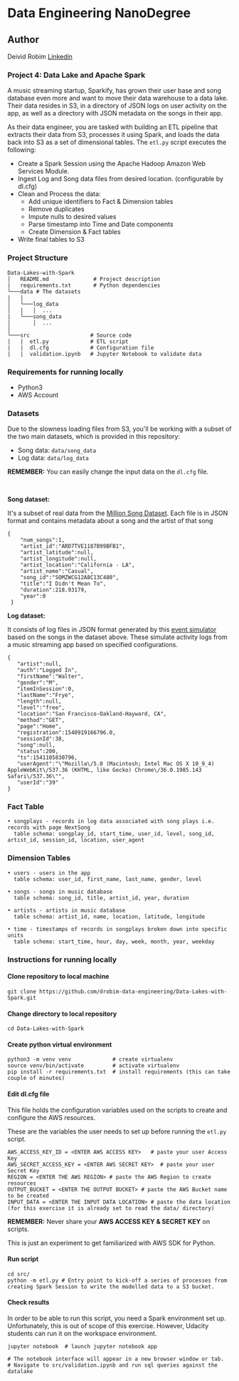 # Data Engineering NanoDegree

## Author
Deivid Robim [Linkedin](https://www.linkedin.com/in/deivid-robim-200b3330/)

### Project 4: Data Lake and Apache Spark

A music streaming startup, Sparkify, has grown their user base and song database even more and want to move their data warehouse to a data lake.
Their data resides in S3, in a directory of JSON logs on user activity on the app, as well as a directory with JSON metadata on the songs in their app.

As their data engineer, you are tasked with building an ETL pipeline that extracts their data from S3, processes it using Spark, and loads the data back into S3 as a set of dimensional tables.
The `etl.py` script executes the following:

* Create a Spark Session using the Apache Hadoop Amazon Web Services Module.
* Ingest Log and Song data files from desired location. (configurable by dl.cfg)
* Clean and Process the data:
  * Add unique identifiers to Fact & Dimension tables
  * Remove duplicates
  * Impute nulls to desired values
  * Parse timestamp into Time and Date components
  * Create Dimension & Fact tables
* Write final tables to S3

### Project Structure
```
Data-Lakes-with-Spark
│   README.md              # Project description
|   requirements.txt       # Python dependencies
└───data # The datasets
|   |
│   └───log_data
│   |   │  ...
|   └───song_data
│       │  ...
│
└───src                   # Source code
|   |  etl.py             # ETL script
|   |  dl.cfg             # Configuration file
|   |  validation.ipynb   # Jupyter Notebook to validate data
```

### Requirements for running locally
- Python3
- AWS Account

### Datasets

Due to the slowness loading files from S3, you'll be working with a subset of the two main datasets, which is provided in this repository:

- Song data: `data/song_data`
- Log data: `data/log_data`

<b>REMEMBER:</b>  You can easily change the input data on the `dl.cfg` file.

<br />

**Song dataset:**

It's a subset of real data from the [Million Song Dataset](https://labrosa.ee.columbia.edu/millionsong/).
Each file is in JSON format and contains metadata about a song and the artist of that song
```
{
    "num_songs":1,
    "artist_id":"ARD7TVE1187B99BFB1",
    "artist_latitude":null,
    "artist_longitude":null,
    "artist_location":"California - LA",
    "artist_name":"Casual",
    "song_id":"SOMZWCG12A8C13C480",
    "title":"I Didn't Mean To",
    "duration":218.93179,
    "year":0
 }
```

**Log dataset:**

It consists of log files in JSON format generated by this [event simulator](https://github.com/Interana/eventsim) based on the songs in the dataset above.
These simulate activity logs from a music streaming app based on specified configurations.
```
{
   "artist":null,
   "auth":"Logged In",
   "firstName":"Walter",
   "gender":"M",
   "itemInSession":0,
   "lastName":"Frye",
   "length":null,
   "level":"free",
   "location":"San Francisco-Oakland-Hayward, CA",
   "method":"GET",
   "page":"Home",
   "registration":1540919166796.0,
   "sessionId":38,
   "song":null,
   "status":200,
   "ts":1541105830796,
   "userAgent":"\"Mozilla\/5.0 (Macintosh; Intel Mac OS X 10_9_4) AppleWebKit\/537.36 (KHTML, like Gecko) Chrome\/36.0.1985.143 Safari\/537.36\"",
   "userId":"39"
}
```

### Fact Table
```
• songplays - records in log data associated with song plays i.e. records with page NextSong
  table schema: songplay_id, start_time, user_id, level, song_id, artist_id, session_id, location, user_agent
```
### Dimension Tables
```
• users - users in the app
  table schema: user_id, first_name, last_name, gender, level

• songs - songs in music database
  table schema: song_id, title, artist_id, year, duration

• artists - artists in music database
  table schema: artist_id, name, location, latitude, longitude

• time - timestamps of records in songplays broken down into specific units
  table schema: start_time, hour, day, week, month, year, weekday
```
### Instructions for running locally

#### Clone repository to local machine
```
git clone https://github.com/drobim-data-engineering/Data-Lakes-with-Spark.git
```

#### Change directory to local repository
```
cd Data-Lakes-with-Spark
```

#### Create python virtual environment
```
python3 -m venv venv             # create virtualenv
source venv/bin/activate         # activate virtualenv
pip install -r requirements.txt  # install requirements (this can take couple of minutes)
```

#### Edit dl.cfg file

This file holds the configuration variables used on the scripts to create and configure the AWS resources.

These are the variables the user needs to set up before running the `etl.py` script.

```
AWS_ACCESS_KEY_ID = <ENTER AWS ACCESS KEY>   # paste your user Access Key
AWS_SECRET_ACCESS_KEY = <ENTER AWS SECRET KEY>  # paste your user Secret Key
REGION = <ENTER THE AWS REGION> # paste the AWS Region to create resources
OUTPUT_BUCKET = <ENTER THE OUTPUT BUCKET> # paste the AWS Bucket name to be created
INPUT_DATA = <ENTER THE INPUT DATA LOCATION> # paste the data location (for this exercise it is already set to read the data/ directory)
```
<b>REMEMBER:</b> Never share your <b>AWS ACCESS KEY & SECRET KEY</b> on scripts.

This is just an experiment to get familiarized with AWS SDK for Python.

#### Run script
```
cd src/
python -m etl.py # Entry point to kick-off a series of processes from creating Spark Session to write the modelled data to a S3 bucket.
```

#### Check results
In order to be able to run this script, you need a Spark environment set up.
Unfortunately, this is out of scope of this exercise. However, Udacity students can run it on the workspace environment.
```
jupyter notebook  # launch jupyter notebook app

# The notebook interface will appear in a new browser window or tab.
# Navigate to src/validation.ipynb and run sql queries against the datalake
```
